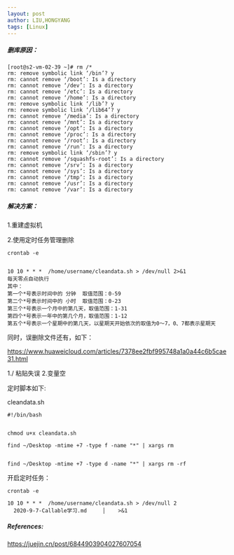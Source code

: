 ```yaml
---
layout: post
author: LIU,HONGYANG
tags: [Linux]
---
```






##### 删库原因：

```
[root@s2-vm-02-39 ~]# rm /*
rm: remove symbolic link ‘/bin’? y
rm: cannot remove ‘/boot’: Is a directory
rm: cannot remove ‘/dev’: Is a directory
rm: cannot remove ‘/etc’: Is a directory
rm: cannot remove ‘/home’: Is a directory
rm: remove symbolic link ‘/lib’? y
rm: remove symbolic link ‘/lib64’? y
rm: cannot remove ‘/media’: Is a directory
rm: cannot remove ‘/mnt’: Is a directory
rm: cannot remove ‘/opt’: Is a directory
rm: cannot remove ‘/proc’: Is a directory
rm: cannot remove ‘/root’: Is a directory
rm: cannot remove ‘/run’: Is a directory
rm: remove symbolic link ‘/sbin’? y
rm: cannot remove ‘/squashfs-root’: Is a directory
rm: cannot remove ‘/srv’: Is a directory
rm: cannot remove ‘/sys’: Is a directory
rm: cannot remove ‘/tmp’: Is a directory
rm: cannot remove ‘/usr’: Is a directory
rm: cannot remove ‘/var’: Is a directory
```



##### 解决方案：

1.重建虚拟机

2.使用定时任务管理删除







```shell
crontab -e


10 10 * * *  /home/username/cleandata.sh > /dev/null 2>&1
每天零点自动执行
其中：
第一个*号表示时间中的 分钟  取值范围：0-59
第二个*号表示时间中的 小时  取值范围：0-23
第三个*号表示一个月中的第几天，取值范围：1-31
第四个*号表示一年中的第几个月，取值范围：1-12
第五个*号表示一个星期中的第几天，以星期天开始依次的取值为0～7，0、7都表示星期天
```

同时，误删除文件还有，如下：



https://www.huaweicloud.com/articles/7378ee2fbf995748a1a0a44c6b5cae31.html

1./  粘贴失误
2.变量空


定时脚本如下:

cleandata.sh

```
#!/bin/bash


chmod u+x cleandata.sh

find ~/Desktop -mtime +7 -type f -name "*" | xargs rm


find ~/Desktop -mtime +7 -type d -name "*" | xargs rm -rf

```


开启定时任务：

```
crontab -e
```


```
10 10 * * *  /home/username/cleandata.sh > /dev/null 2
  2020-9-7-Callable学习.md     │    >&1
```


#####  References:

https://juejin.cn/post/6844903904027607054

